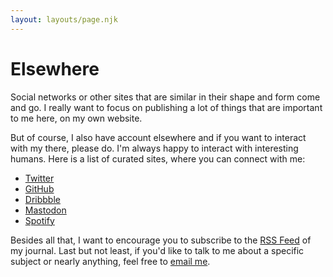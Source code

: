 ```yaml
---
layout: layouts/page.njk
---
```


# Elsewhere

Social networks or other sites that are similar in their shape and form come and go. I really want to focus on publishing a lot of things that are important to me here, on my own website.

But of course, I also have account elsewhere and if you want to interact with my there, please do. I'm always happy to interact with interesting humans. Here is a list of curated sites, where you can connect with me:

- [Twitter](https://twitter.com/_coolcut)
- [GitHub](https://github.com/coolcut)
- [Dribbble](https://dribbble.com/coolcut)
- [Mastodon](https://mastodon.social/@coolcut)
- [Spotify](https://open.spotify.com/user/_coolcut)

Besides all that, I want to encourage you to subscribe to the [RSS Feed](/journal/feed.xml) of my journal. Last but not least, if you'd like to talk to me about a specific subject or nearly anything, feel free to [email me](mailto:jan@fruechtl.me).
